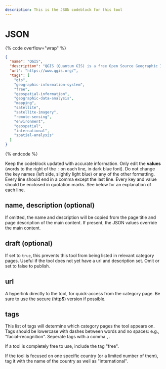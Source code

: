 ```yaml
---
description: This is the JSON codeblock for this tool
---
```


# JSON

{% code overflow="wrap" %}
```json
{
  "name": "QGIS",
  "description": "QGIS (Quantum GIS) is a free Open Source Geographic Information System (GIS).",
  "url": "https://www.qgis.org/",
  "tags": [
    "gis",
    "geographic-information-system",
    "free",
    "geospatial-information",
    "geographic-data-analysis",
    "mapping",
    "satellite",
    "satellite-imagery",
    "remote-sensing",
    "environment",
    "geospatial",
    "international",
    "spatial-analysis"
  ]
}
```
{% endcode %}

Keep the codeblock updated with accurate information. Only edit the **values** (words to the right of the `:` on each line, in dark blue font). Do not change the key names (left side, slightly light blue) or any of the other formatting. Every line should end in a comma except the last line. Every key and value should be enclosed in quotation marks. See below for an explanation of each line.&#x20;

## name, description (optional)

If omitted, the name and description will be copied from the page title and page description of the main content. If present, the JSON values override the main content.

## draft (optional)

If set to `true`, this prevents this tool from being listed in relevant category pages. Useful if the tool does not yet have a url and description set. Omit or set to false to publish.

## url

A hyperlink directly to the tool, for quick-access from the category page. Be sure to use the secure (http**S**) version if possible.

## tags

This list of tags will determine which category pages the tool appears on. Tags should be lowercase with dashes between words and no spaces: e.g., "facial-recognition". Seperate tags with a comma `,`.

If a tool is completely free to use, include the tag "free".

If the tool is focused on one specific country (or a limited number of them), tag it with the name of the country as well as "international".

